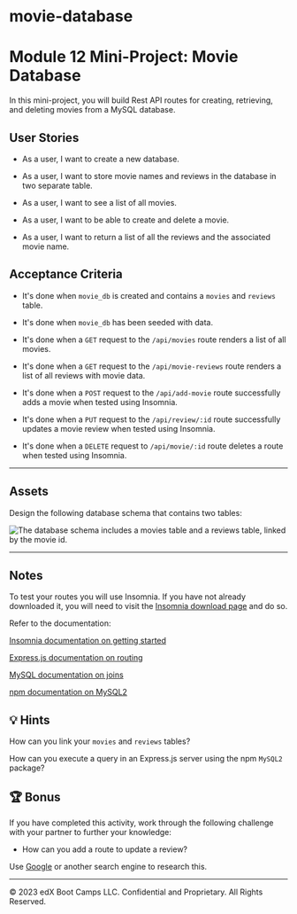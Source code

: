 # movie-database

# Module 12 Mini-Project: Movie Database

In this mini-project, you will build Rest API routes for creating, retrieving, and deleting movies from a MySQL database.

## User Stories

- As a user, I want to create a new database.

- As a user, I want to store movie names and reviews in the database in two separate table.

- As a user, I want to see a list of all movies.

- As a user, I want to be able to create and delete a movie.

- As a user, I want to return a list of all the reviews and the associated movie name.

## Acceptance Criteria

- It's done when `movie_db` is created and contains a `movies` and `reviews` table.

- It's done when `movie_db` has been seeded with data.

- It's done when a `GET` request to the `/api/movies` route renders a list of all movies.

- It's done when a `GET` request to the `/api/movie-reviews` route renders a list of all reviews with movie data.

- It's done when a `POST` request to the `/api/add-movie` route successfully adds a movie when tested using Insomnia.

- It's done when a `PUT` request to the `/api/review/:id` route successfully updates a movie review when tested using Insomnia.

- It's done when a `DELETE` request to `/api/movie/:id` route deletes a route when tested using Insomnia.

---

## Assets

Design the following database schema that contains two tables:

![The database schema includes a movies table and a reviews table, linked by the movie id.](./assets/image_1.png)

---

## Notes

To test your routes you will use Insomnia. If you have not already downloaded it, you will need to visit the [Insomnia download page](https://insomnia.rest/download) and do so.

Refer to the documentation:

[Insomnia documentation on getting started](https://support.insomnia.rest/category/152-using-insomnia)

[Express.js documentation on routing](https://expressjs.com/en/guide/routing.html)

[MySQL documentation on joins](https://dev.mysql.com/doc/refman/8.0/en/join.html)

[npm documentation on MySQL2](https://www.npmjs.com/package/mysql2)

## 💡 Hints

How can you link your `movies` and `reviews` tables?

How can you execute a query in an Express.js server using the npm `MySQL2` package?

## 🏆 Bonus

If you have completed this activity, work through the following challenge with your partner to further your knowledge:

- How can you add a route to update a review?

Use [Google](www.google.com) or another search engine to research this.

---

© 2023 edX Boot Camps LLC. Confidential and Proprietary. All Rights Reserved.

